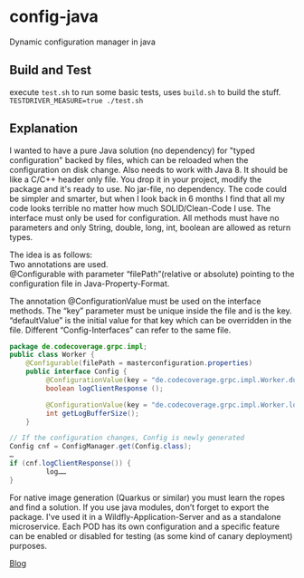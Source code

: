 # config-java
Dynamic configuration manager in java

## Build and Test
execute `test.sh` to run some basic tests, uses `build.sh` to build the stuff.
`TESTDRIVER_MEASURE=true ./test.sh`

## Explanation
I wanted to have a pure Java solution (no dependency) for "typed configuration" backed by files, which can be reloaded when the configuration on disk change. Also needs to work with Java 8. It should be like a C/C++ header only file. You drop it in your project, modify the package and it's ready to use. No jar-file, no dependency. The code could be simpler and smarter, but when I look back in 6 months I find that all my code looks terrible no matter how much SOLID/Clean-Code I use. The interface must only be used for configuration. All methods must have no parameters and only String, double, long, int, boolean are allowed as return types.

The idea is as follows:   
Two annotations are used.   
@Configurable with parameter “filePath”(relative or absolute) pointing to the configuration file in Java-Property-Format.

The annotation @ConfigurationValue must be used on the interface methods. The “key” parameter must be unique inside the file and is the key. “defaultValue” is the initial value for that key which can be overridden in the file. Different “Config-Interfaces” can refer to the same file.
```java
package de.codecoverage.grpc.impl;
public class Worker {
    @Configurable(filePath = masterconfiguration.properties)
    public interface Config {
         @ConfigurationValue(key = "de.codecoverage.grpc.impl.Worker.dumpClientResponse", defaultValue = "false")
         boolean logClientResponse ();

         @ConfigurationValue(key = "de.codecoverage.grpc.impl.Worker.logBufferSize", defaultValue = "1024")
         int getLogBufferSize();
    }
```

```java
// If the configuration changes, Config is newly generated
Config cnf = ConfigManager.get(Config.class);
…
if (cnf.logClientResponse()) {
         log……
}
```
 
For native image generation (Quarkus or similar) you must learn the ropes and find a solution.
If you use java modules, don’t forget to export the package.
I've used it in a Wildfly-Application-Server and as a standalone microservice. Each POD has its own configuration and a specific feature can be enabled or disabled for testing (as some kind of canary deployment) purposes.

[Blog](https://www.codecoverage.de/posts/java/dynconfig/)